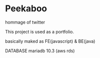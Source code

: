 # Peekaboo
hommage of twitter

This project is used as a portfolio.

basically maked as FE(javascript) & BE(java)


DATABASE
mariadb 10.3 (aws rds)
